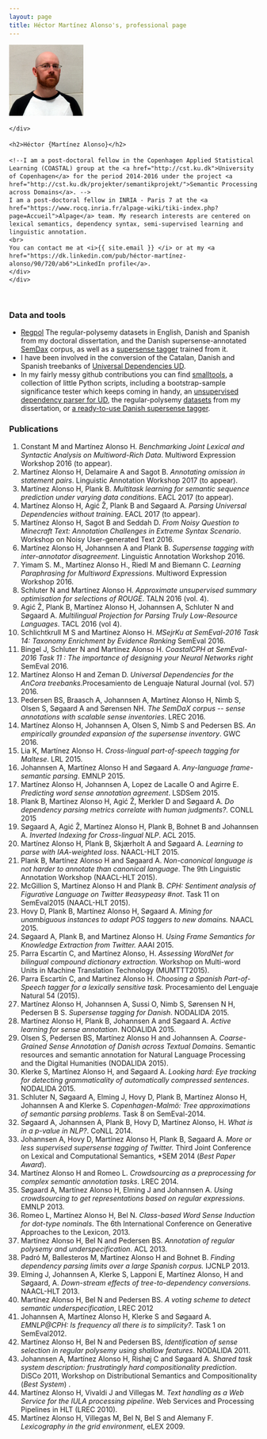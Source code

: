 ```yaml
---
layout: page
title: Héctor Martínez Alonso's, professional page
---
```

<div >
          <!-- Main component for a primary marketing message or call to action -->
  <div >
    <div class="pull-right">
      <img src="self_square.jpg" width="150"/>
    
    </div>

    <h2>Héctor {Martínez Alonso}</h2>

    <!--I am a post-doctoral fellow in the Copenhagen Applied Statistical Learning (COASTAL) group at the <a href="http://cst.ku.dk">University of Copenhagen</a> for the period 2014-2016 under the project <a href="http://cst.ku.dk/projekter/semantikprojekt/">Semantic Processing across Domains</a>. --> 
    I am a post-doctoral fellow in INRIA - Paris 7 at the <a href="https://www.rocq.inria.fr/alpage-wiki/tiki-index.php?page=Accueil">Alpage</a> team. My research interests are centered on lexical semantics, dependency syntax, semi-supervised learning and linguistic annotation.
    <br>
    You can contact me at <i>{{ site.email }} </i> or at my <a href="https://dk.linkedin.com/pub/héctor-martínez-alonso/90/720/ab6">LinkedIn profile</a>.
    </div>
    </div>
<br>



### Data and tools


* [Regpol](https://github.com/hectormartinez/regpol) The regular-polysemy datasets in English, Danish and Spanish from my doctoral dissertation, and the Danish supersense-annotated [SemDax](https://github.com/coastalcph/semdax) corpus, as well as a [supersense tagger](https://github.com/coastalcph/dsl_semtagger) trained from it.
* I have been involved in the conversion of the Catalan, Danish and Spanish treebanks of  [Universal Dependencies UD](http://universaldependencies.org/).
* In my fairly messy github contributions you can find [smalltools](https://github.com/hectormartinez/smalltools), a collection of little Python scripts, including a bootstrap-sample significance tester which keeps coming in handy, an [unsupervised dependency parser for UD](https://github.com/hectormartinez/ud_unsup_parser), the regular-polysemy [datasets](https://github.com/hectormartinez/regpol) from my dissertation, or [a ready-to-use Danish supersense tagger](https://github.com/coastalcph/cs_sst).

### Publications
1. Constant M and  Martínez Alonso H. _Benchmarking Joint Lexical and Syntactic Analysis on Multiword-Rich Data_. Multiword Expression Workshop 2016 (to appear).
1. Martínez Alonso H, Delamaire A and Sagot B.  _Annotating omission in statement pairs_. Linguistic Annotation Workshop 2017 (to appear).
1. Martínez Alonso H, Plank B.  _Multitask learning for semantic sequence prediction under varying data conditions_. EACL 2017 (to appear).
1. Martínez Alonso H, Agić Ž, Plank B and Søgaard A.  _Parsing Universal Dependencies without training_. EACL 2017 (to appear).
1. Martínez Alonso H, Sagot B and Seddah D.  _From Noisy Question to Minecraft Text: Annotation Challenges in Extreme Syntax Scenario_. Workshop on Noisy User-generated Text 2016.
1. Martínez Alonso H, Johannsen A and Plank B. _Supersense tagging with inter-annotator disagreement_. Linguistic Annotation Workshop 2016.
1. Yimam S. M., Martínez Alonso H., Riedl M and Biemann C. _Learning Paraphrasing for Multiword Expressions_. Multiword Expression Workshop 2016.
1. Schluter N and Martínez Alonso H. _Approximate unsupervised summary optimisation for selections of ROUGE_. TALN 2016 (vol. 4).
1. Agić Ž, Plank B, Martínez Alonso H, Johannsen A, Schluter N and Søgaard A. _Multilingual Projection for Parsing Truly Low-Resource Languages_. TACL 2016 (vol 4).
1. Schlichtkrull M S and Martínez Alonso H. _MSejrKu at SemEval-2016 Task 14: Taxonomy Enrichment by Evidence Ranking_ SemEval 2016.
1. Bingel J, Schluter N and Martínez Alonso H. _CoastalCPH at SemEval-2016 Task 11 : The importance of designing your Neural Networks right_ SemEval 2016.
1. Martínez Alonso H and Zeman D. _Universal Dependencies for the AnCora treebanks_.Procesamiento de Lenguaje Natural Journal (vol. 57) 2016.
1. Pedersen BS, Braasch A, Johannsen A, Martínez Alonso H, Nimb S, Olsen S, Søgaard A and Sørensen NH. _The SemDaX corpus -- sense annotations with scalable sense inventories_. LREC 2016.
1. Martínez Alonso H, Johannsen A, Olsen S, Nimb S and Pedersen BS. _An empirically grounded expansion of the supersense inventory_. GWC 2016.
1. Lia K,  Martínez Alonso H. _Cross-lingual part-of-speech tagging for Maltese_. LRL 2015.
1.  Johannsen A, Martínez Alonso H and Søgaard A. _Any-language frame-semantic parsing_. EMNLP 2015.
1. Martínez Alonso H, Johannsen A, Lopez de Lacalle O and Agirre E. _Predicting word sense annotation agreement_. LSDSem 2015.
1. Plank B, Martínez Alonso H, Agić Ž, Merkler D and Søgaard A. _Do dependency parsing metrics correlate with human judgments?_. CONLL 2015
1. Søgaard A, Agić Ž, Martínez Alonso H, Plank B, Bohnet B and Johannsen A. _Inverted Indexing for Cross-lingual NLP_. ACL 2015.
1. Martínez Alonso H, Plank B, Skjærholt A and Søgaard A. _Learning to parse with IAA-weighted loss_. NAACL-HLT 2015.
1. Plank B, Martínez Alonso H and Søgaard A. _Non-canonical language is not harder to annotate than canonical language_. The 9th Linguistic Annotation Workshop (NAACL-HLT 2015).
1. McGillion S, Martínez Alonso H and Plank B. _CPH: Sentiment analysis of Figurative Language on Twitter \#easypeasy \#not_. Task 11 on SemEval2015  (NAACL-HLT 2015).
1. Hovy D, Plank B, Martínez Alonso H, Søgaard A. _Mining for unambiguous instances to adapt POS taggers to new domains._ NAACL 2015.
1. Søgaard A, Plank B, and Martinez Alonso H. _Using Frame Semantics for Knowledge Extraction from Twitter._ AAAI 2015.
1. Parra Escartín C, and Martínez Alonso, H. _Assessing  WordNet for  bilingual  compound  dictionary  extraction_. Workshop on Multi-word Units in Machine Translation Technology (MUMTTT2015).
1. Parra Escartín C, and Martínez Alonso H. _Choosing a Spanish Part-of-Speech tagger for a lexically sensitive task._ Procesamiento del Lenguaje Natural 54 (2015).
1. Martínez Alonso H, Johannsen A, Sussi O, Nimb S, Sørensen N H, Pedersen B S. _Supersense tagging for Danish_. NODALIDA 2015.
1. Martínez Alonso H, Plank B, Johannsen A and Søgaard A. _Active learning for sense annotation_. NODALIDA 2015.
1. Olsen S, Pedersen BS, Martínez Alonso H and  Johannsen A. _Coarse-Grained Sense Annotation of Danish across Textual Domains_. Semantic resources and semantic annotation for Natural Language Processing and the Digital Humanities (NODALIDA 2015).
1. Klerke S, Martínez Alonso H, and Søgaard A. _Looking hard: Eye tracking for detecting grammaticality of automatically compressed sentences_. NODALIDA 2015.
1. Schluter N, Søgaard A, Elming J, Hovy D, Plank B, Martínez Alonso H,  Johannsen A and Klerke S. _Copenhagen-Malmö: Tree approximations of semantic parsing problems_. Task 8 on SemEval-2014.
1. Søgaard A, Johannsen A, Plank B, Hovy D, Martínez Alonso, H. _What is in a p-value in NLP?_. CoNLL 2014.
1. Johannsen A, Hovy D, Martínez Alonso H, Plank B, Søgaard A. _More or less supervised supersense tagging of Twitter._ Third Joint Conference on Lexical and Computational Semantics, *SEM 2014 (_Best Paper Award_).
1. Martínez Alonso H and Romeo L. _Crowdsourcing as a preprocessing for complex semantic annotation tasks_. LREC 2014.
1. Søgaard A, Martínez Alonso H, Elming J and Johannsen A. _Using crowdsourcing to get representations based on regular expressions_. EMNLP 2013.
1. Romeo L, Martínez Alonso H, Bel N. _Class-based Word Sense Induction for dot-type nominals_. The 6th International Conference on Generative Approaches to the Lexicon, 2013.
1. Martínez Alonso H, Bel N and Pedersen BS. _Annotation of regular polysemy and underspecification_. ACL 2013.
1. Padró M, Ballesteros M, Martínez Alonso H and Bohnet B. _Finding dependency parsing limits over a large Spanish corpus._ IJCNLP 2013.
1. Elming J, Johannsen A, Klerke S, Lapponi E, Martínez Alonso, H and Søgaard, A. _Down-stream effects of tree-to-dependency conversions._  NAACL-HLT 2013.
1. Martínez Alonso H, Bel N and Pedersen BS. _A voting scheme to detect semantic underspecification_, LREC 2012
1. Johannsen A, Martínez Alonso H, Klerke S and Søgaard A. _EMNLP@CPH: Is frequency all there is to simplicity?_. Task 1 on SemEval2012.
1. Martínez Alonso H, Bel N and Pedersen BS, _Identification of sense selection in regular polysemy using shallow features_. NODALIDA 2011.
1. Johannsen A, Martínez Alonso H, Rishøj C and Søgaard A. _Shared task system description: frustratingly hard compositionality prediction_. DiSCo 2011, Workshop on Distributional Semantics and Compositionality (_Best System_) .
1. Martínez Alonso H, Vivaldi J and Villegas M. _Text handling as a Web Service for the IULA processing pipeline_. Web Services and Processing Pipelines in HLT (LREC 2010).
1. Martínez Alonso H, Villegas M, Bel N, Bel S and Alemany F. _Lexicography in the grid environment_, eLEX 2009. 

